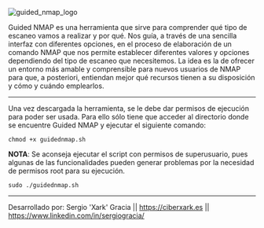 
![guided_nmap_logo](https://github.com/user-attachments/assets/340e9462-dfff-44b9-b242-14885f73f1c2)

Guided NMAP es una herramienta que sirve para comprender qué tipo de escaneo vamos a realizar y por qué. Nos guía, a través de una sencilla interfaz con diferentes opciones, en el proceso de elaboración de un comando NMAP que nos permite establecer diferentes valores y opciones dependiendo del tipo de escaneo que necesitemos. La idea es la de ofrecer un entorno más amable y comprensible para nuevos usuarios de NMAP para que, a posteriori, entiendan mejor qué recursos tienen a su disposición y cómo y cuándo emplearlos.

---------------------------------------------------

Una vez descargada la herramienta, se le debe dar permisos de ejecución para poder ser usada. Para ello sólo tiene que acceder al directorio donde se encuentre Guided NMAP y ejecutar el siguiente comando:

`chmod +x guidednmap.sh`

**NOTA**: Se aconseja ejecutar el script con permisos de superusuario, pues algunas de las funcionalidades pueden generar problemas por la necesidad de permisos root para su ejecución.

`sudo ./guidednmap.sh`

---------------------------------------------------

Desarrollado por: Sergio 'Xark' Gracia || https://ciberxark.es || https://www.linkedin.com/in/sergiogracia/
